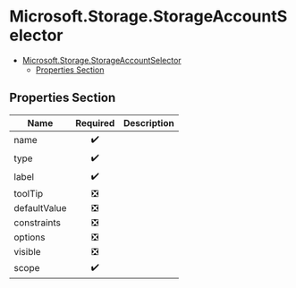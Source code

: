 <a name="microsoft-storage-storageaccountselector"></a>
# Microsoft.Storage.StorageAccountSelector
* [Microsoft.Storage.StorageAccountSelector](#microsoft-storage-storageaccountselector)
    * [Properties Section](#microsoft-storage-storageaccountselector-properties-section)

<a name="microsoft-storage-storageaccountselector-properties-section"></a>
## Properties Section
| Name | Required | Description
| ---|:--:|:--:|
|name|:heavy_check_mark:|
|type|:heavy_check_mark:|
|label|:heavy_check_mark:|
|toolTip|:negative_squared_cross_mark:|
|defaultValue|:negative_squared_cross_mark:|
|constraints|:negative_squared_cross_mark:|
|options|:negative_squared_cross_mark:|
|visible|:negative_squared_cross_mark:|
|scope|:heavy_check_mark:|
